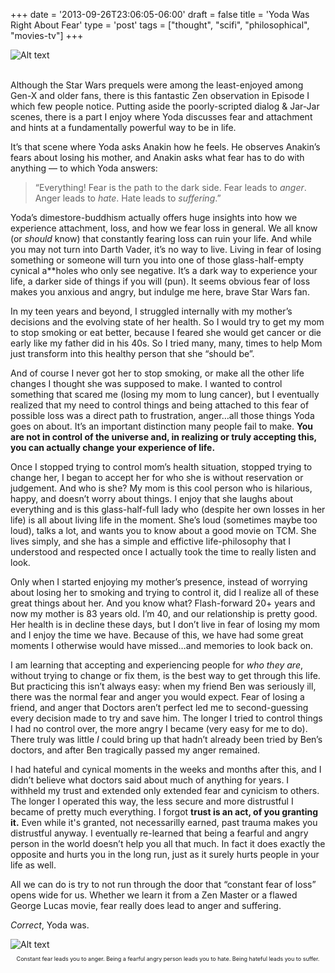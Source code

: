 +++
date = '2013-09-26T23:06:05-06:00'
draft = false
title = 'Yoda Was Right About Fear'
type = 'post'
tags = ["thought", "scifi", "philosophical", "movies-tv"]
+++

<style>
  .image-row {
    display: flex;
  }
</style>

<div class="image-row">
  <img src="https://julianwest.me/Blog/posts/2013/Yoda-Was-Right-About-Fear/yoda.jpeg" alt="Alt text">
</div><br />

Although the Star Wars prequels were among the least-enjoyed among Gen-X and older fans, there is this fantastic Zen observation in Episode I which few people notice. Putting aside the poorly-scripted dialog & Jar-Jar scenes, there is a part I enjoy where Yoda discusses fear and attachment and hints at a fundamentally powerful way to be in life.<br />

It’s that scene where Yoda asks Anakin how he feels. He observes Anakin’s fears about losing his mother, and Anakin asks what fear has to do with anything — to which Yoda answers:<br />

>“Everything! Fear is the path to the dark side. Fear leads to <i>anger</i>. Anger leads to <i>hate</i>. Hate leads to <i>suffering</i>.”<br />

Yoda’s dimestore-buddhism actually offers huge insights into how we experience attachment, loss, and how we fear loss in general. We all know (or <i>should</i> know) that constantly fearing loss can ruin your life. And while you may not turn into Darth Vader, it’s no way to live. Living in fear of losing something or someone will turn you into one of those glass-half-empty cynical a**holes who only see negative. It’s a dark way to experience your life, a darker side of things if you will (pun). It seems obvious fear of loss makes you anxious and angry, but indulge me here, brave Star Wars fan.<br />

In my teen years and beyond, I struggled internally with my mother’s decisions and the evolving state of her health. So I would try to get my mom to stop smoking or eat better, because I feared she would get cancer or die early like my father did in his 40s. So I tried many, many, times to help Mom just transform into this healthy person that she “should be”.<br />

And of course I never got her to stop smoking, or make all the other life changes I thought she was supposed to make. I wanted to control something that scared me (losing my mom to lung cancer), but I eventually realized that my need to control things and being attached to this fear of possible loss was a direct path to frustration, anger…all those things Yoda goes on about. It’s an important distinction many people fail to make. <b>You are not in control of the universe and, in realizing or truly accepting this, you can actually change your experience of life.</b><br />

Once I stopped trying to control mom’s health situation, stopped trying to change her, I began to accept her for who she is without reservation or judgement. And who is she? My mom is this cool person who is hilarious, happy, and doesn’t worry about things. I enjoy that she laughs about everything and is this glass-half-full lady who (despite her own losses in her life) is all about living life in the moment. She’s loud (sometimes maybe too loud), talks a lot, and wants you to know about a good movie on TCM. She lives simply, and she has a simple and effictive life-philosophy that I understood and respected once I actually took the time to really listen and look.<br />

Only when I started enjoying my mother’s presence, instead of worrying about losing her to smoking and trying to control it, did I realize all of these great things about her. And you know what? Flash-forward 20+ years and now my mother is 83 years old. I’m 40, and our relationship is pretty good. Her health is in decline these days, but I don’t live in fear of losing my mom and I enjoy the time we have. Because of this, we have had some great moments I otherwise would have missed…and memories to look back on.<br />

I am learning that accepting and experiencing people for <i>who they are</i>, without trying to change or fix them, is the best way to get through this life. But practicing this isn’t always easy: when my friend Ben was seriously ill, there was the normal fear and anger you would expect. Fear of losing a friend, and anger that Doctors aren’t perfect led me to second-guessing every decision made to try and save him. The longer I tried to control things I had no control over, the more angry I became (very easy for me to do). There truly was little <i>I</i> could bring up that hadn’t already been tried by Ben’s doctors, and after Ben tragically passed my anger remained.<br />

I had hateful and cynical moments in the weeks and months after this, and I didn’t believe what doctors said about much of anything for years. I withheld my trust and extended only extended fear and cynicism to others. The longer I operated this way, the less secure and more distrustful I became of pretty much everything. I forgot <b>trust is an act, of you granting it.</b>  Even while it's granted, not necessarilly earned, past trauma makes you distrustful anyway. I eventually re-learned that being a fearful and angry person in the world doesn’t help you all that much. In fact it does exactly the opposite and hurts you in the long run, just as it surely hurts people in your life as well.<br />

All we can do is try to not run through the door that “constant fear of loss” opens wide for us. Whether we learn it from a Zen Master or a flawed George Lucas movie, fear really does lead to anger and suffering.<br />

<i>Correct</i>, Yoda was.<br />

<div class="image-row">
  <img src="https://julianwest.me/Blog/posts/2013/Yoda-Was-Right-About-Fear/fear-anger-hate-suffering.jpeg" alt="Alt text">
</div>
<div style="font-size: 9px;"><p style="text-align:center;">Constant fear leads you to anger. Being a fearful angry person leads you to hate. Being hateful leads you to suffer.</p>
</div>